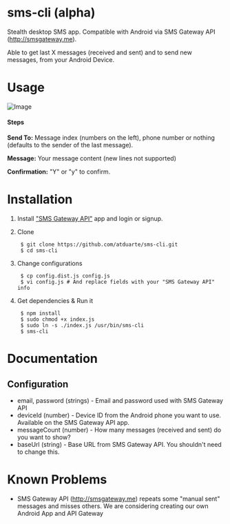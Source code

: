 # sms-cli (alpha)
Stealth desktop SMS app. Compatible with Android via SMS Gateway API (http://smsgateway.me).

Able to get last X messages (received and sent) and to send new messages, from your Android Device.

# Usage

![Image](http://i.imgur.com/c9tJiim.png)

#### Steps

**Send To:** Message index (numbers on the left), phone number or nothing (defaults to the sender of the last message).

**Message:** Your message content (new lines not supported)

**Confirmation:** "Y" or "y" to confirm. 

# Installation

1. Install ["SMS Gateway API"](https://play.google.com/store/apps/details?id=networked.solutions.sms.gateway.api) app and login or signup.

2. Clone  

        $ git clone https://github.com/atduarte/sms-cli.git
        $ cd sms-cli

3. Change configurations

        $ cp config.dist.js config.js
        $ vi config.js # And replace fields with your "SMS Gateway API" info
  
4. Get dependencies & Run it

        $ npm install
        $ sudo chmod +x index.js
        $ sudo ln -s ./index.js /usr/bin/sms-cli
        $ sms-cli
        
# Documentation

## Configuration

* email, password (strings) - Email and password used with SMS Gateway API
* deviceId (number) - Device ID from the Android phone you want to use. Available on the SMS Gateway API app.
* messageCount (number) - How many messages (received and sent) do you want to show?
* baseUrl (string) - Base URL from SMS Gateway API. You shouldn't need to change this.
        
# Known Problems

* SMS Gateway API (http://smsgateway.me) repeats some "manual sent" messages and misses others. We are considering creating our own Android App and API Gateway
